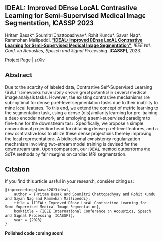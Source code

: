 ## IDEAL: Improved DEnse LocAL Contrastive Learning for Semi-Supervised Medical Image Segmentation, ICASSP 2023

Hritam Basak*, Soumitri Chattopadhyay*, Rohit Kundu*, Sayan Nag*, Rammohan Mallipeddi, [**"IDEAL: Improved DEnse LocAL Contrastive Learning for Semi-Supervised Medical Image Segmentation"**](https://arxiv.org/abs/2210.15075), _IEEE Intl. Conf. on Acoustics, Speech and Signal Processing_ **(ICASSP)**, 2023.

[Project Page](https://rohit-kundu.github.io/IDEAL-ICASSP23/) | [arXiv](https://arxiv.org/abs/2210.15075)

## Abstract
Due to the scarcity of labeled data, Contrastive Self-Supervised Learning (SSL) frameworks have lately shown great potential in several medical image analysis tasks. However, the existing contrastive mechanisms are sub-optimal for dense pixel-level segmentation tasks due to their inability to mine local features. To this end, we extend the concept of metric learning to the segmentation task, using a dense (dis)similarity learning for pre-training a deep encoder network, and employing a semi-supervised paradigm to fine-tune for the downstream task. Specifically, we propose a simple convolutional projection head for obtaining dense pixel-level features, and a new contrastive loss to utilize these dense projections thereby improving the local representations. A bidirectional consistency regularization mechanism involving two-stream model training is devised for the downstream task. Upon comparison, our IDEAL method outperforms the SoTA methods by fair margins on cardiac MRI segmentation.

## Citation
If you find this article useful in your research, consider citing us:
```
@inproceedings{basak2023ideal,
    author = {Hritam Basak and Soumitri Chattopadhyay and Rohit Kundu and Sayan Nag and Rammohan Mallipeddi},
    title = {IDEAL: Improved DEnse LocAL Contrastive Learning for Semi-Supervised Medical Image Segmentation},
    booktitle = {IEEE International Conference on Acoustics, Speech and Signal Processing (ICASSP)},
    year = {2023}
}
```

**Polished code coming soon!**
